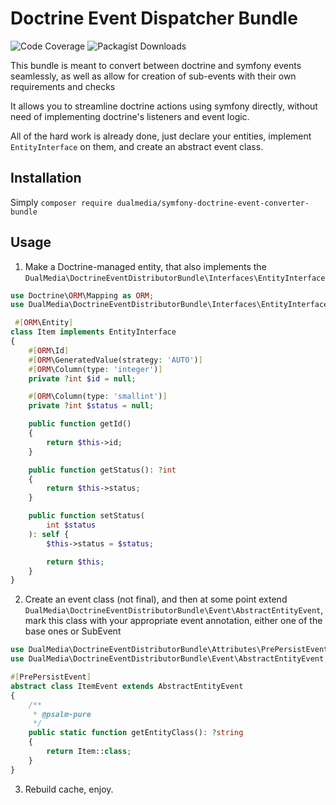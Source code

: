 # Doctrine Event Dispatcher Bundle

![Code Coverage](https://camo.githubusercontent.com/76e1ee9ebc5150b0fb1e9c152f56616e9b2eadd4b57ecf0f9d83895c06fb3b8c/68747470733a2f2f696d672e736869656c64732e696f2f62616467652f436f6465253230436f7665726167652d37322532352d79656c6c6f773f7374796c653d666c6174)
![Packagist Downloads](https://img.shields.io/packagist/dt/dualmedia/symfony-doctrine-event-converter-bundle)

This bundle is meant to convert between doctrine and symfony events seamlessly, as well as allow for creation of sub-events with their own requirements and checks

It allows you to streamline doctrine actions using symfony directly, without need of implementing doctrine's listeners and event logic.

All of the hard work is already done, just declare your entities, implement `EntityInterface` on them, and create an abstract event class.

## Installation

Simply `composer require dualmedia/symfony-doctrine-event-converter-bundle`

## Usage

1. Make a Doctrine-managed entity, that also implements the `DualMedia\DoctrineEventDistributorBundle\Interfaces\EntityInterface`

```php
use Doctrine\ORM\Mapping as ORM;
use DualMedia\DoctrineEventDistributorBundle\Interfaces\EntityInterface;

 #[ORM\Entity]
class Item implements EntityInterface
{
    #[ORM\Id]
    #[ORM\GeneratedValue(strategy: 'AUTO')]
    #[ORM\Column(type: 'integer')]
    private ?int $id = null;

    #[ORM\Column(type: 'smallint')]
    private ?int $status = null;

    public function getId()
    {
        return $this->id;
    }

    public function getStatus(): ?int
    {
        return $this->status;
    }

    public function setStatus(
        int $status
    ): self {
        $this->status = $status;

        return $this;
    }
}
```

2. Create an event class (not final), and then at some point extend `DualMedia\DoctrineEventDistributorBundle\Event\AbstractEntityEvent`, 
mark this class with your appropriate event annotation, either one of the base ones or SubEvent

```php
use DualMedia\DoctrineEventDistributorBundle\Attributes\PrePersistEvent;
use DualMedia\DoctrineEventDistributorBundle\Event\AbstractEntityEvent;

#[PrePersistEvent]
abstract class ItemEvent extends AbstractEntityEvent
{
    /**
     * @psalm-pure
     */
    public static function getEntityClass(): ?string
    {
        return Item::class;
    }
}
```

3. Rebuild cache, enjoy.
